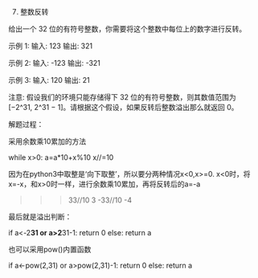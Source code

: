 7. 整数反转

给出一个 32 位的有符号整数，你需要将这个整数中每位上的数字进行反转。

示例 1:
输入: 123
输出: 321
 
 示例 2:
输入: -123
输出: -321

示例 3:
输入: 120
输出: 21

注意:
假设我们的环境只能存储得下 32 位的有符号整数，则其数值范围为 [−2^31,  2^31 − 1]。请根据这个假设，如果反转后整数溢出那么就返回 0。


解题过程：

采用余数乘10累加的方法

while x>0:
                    a=a*10+x%10
                    x//=10

因为在python3中取整是‘向下取整’，所以要分两种情况x<0,x>=0.
x<0时，将x=-x，和x>0时一样，进行余数乘10累加，再将反转后的a=-a

>>> 33//10
3
>>> -33//10
-4

最后就是溢出判断：

 if a<-2**31 or a>2**31-1:
                return 0
            else:
                return a

也可以采用pow()内置函数

 if a<-pow(2,31) or a>pow(2,31)-1:
            return 0
        else:
            return a
